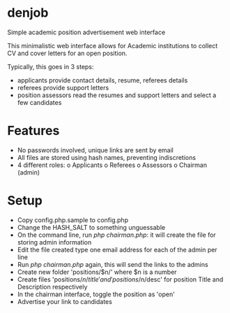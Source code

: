 # denjob
Simple academic position advertisement web interface

This minimalistic web interface allows for Academic institutions to collect CV and cover letters for an open position.

Typically, this goes in 3 steps:
 - applicants provide contact details, resume, referees details
 - referees provide support letters
 - position assessors read the resumes and support letters and select a few candidates


# Features
 - No passwords involved, unique links are sent by email
 - All files are stored using hash names, preventing indiscretions
 - 4 different roles:
   o Applicants
   o Referees
   o Assessors
   o Chairman (admin)

# Setup
 - Copy config.php.sample to config.php
 - Change the HASH_SALT to something unguessable
 - On the command line, run *php chairman.php*: it will create the file for storing admin information
 - Edit the file created type one email address for each of the admin per line
 - Run *php chairman.php* again, this will send the links to the admins
 - Create new folder 'positions/$n/' where $n is a number
 - Create files 'positions/$n/title' and 'positions/$n/desc' for position Title and Description respectively
 - In the chairman interface, toggle the position as 'open'
 - Advertise your link to candidates

